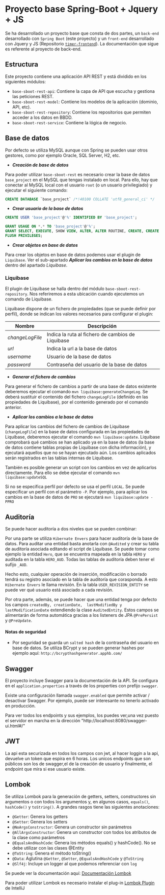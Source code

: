 # Proyecto base Spring-Boot + Jquery + JS

Se ha desarrollado un proyecto base que consta de dos partes, un `back-end` desarrollado con `Spring Boot` (este
proyecto) y un `front-end` desarrollado con Jquery y JS (Repositorio [`timer-frontend`](https://github.com/mikiPP/Timer-Frontend)). La documentación que sigue es referente al proyecto de back-end.

## Estructura

Este proyecto contiene una aplicación API REST y está dividido en los siguientes módulos:

* `base-sboot-rest-api`: Contiene la capa de API que escucha y gestiona las peticiones REST.
* `base-sboot-rest-model`: Contiene los modelos de la aplicación (dominio, API, etc).
* `base-sboot-rest-repository`: Contiene los repositorios que permiten acceder a los datos en BBDD.
* `base-sboot-rest-service`: Contiene la lógica de negocio.

## Base de datos

Por defecto se utiliza MySQL aunque con Spring se pueden usar otros gestores, como por ejemplo Oracle, SQL Server, H2, etc.

* ***Creación de base de datos***

Para poder utilizar `base-sboot-rest` es necesario crear la base de datos `base_project` en el MySQL que tengas
instalado en local. Para ello, hay que conectar al MySQL local con el usuario `root` (o un usuario privilegiado) y
ejecutar el siguiente comando:

```sql
CREATE DATABASE `base_project` /*!40100 COLLATE 'utf8_general_ci' */
```

* ***Crear usuario de la base de datos***

```sql
CREATE USER 'base_project'@'%' IDENTIFIED BY 'base_project';

GRANT USAGE ON *.* TO 'base_project'@'%';
GRANT SELECT, EXECUTE, SHOW VIEW, ALTER, ALTER ROUTINE, CREATE, CREATE ROUTINE, CREATE TEMPORARY TABLES, CREATE VIEW, DELETE, DROP, EVENT, INDEX, INSERT, REFERENCES, TRIGGER, UPDATE, LOCK TABLES  ON `base_project`.* TO 'base_project'@'%' WITH GRANT OPTION;
FLUSH PRIVILEGES;
```

* ***Crear objetos en base de datos***

Para crear los objetos en base de datos podemos usar el plugin de `Liquibase`. Ver el sub-apartado ***Aplicar los
cambios en la base de datos*** dentro del apartado *Liquibase*.

### Liquibase

El plugin de Liquibase se halla dentro del módulo `base-sboot-rest-repository`. Nos referiremos a esta ubicación
cuando ejecutemos un comando de Liquibase.

Liquibase dispone de un fichero de propiedades (que se puede definir por perfil), donde se indican los valores
necesarios para configurar el plugin:

|   Nombre          |   Descripción                                         |
|   -------------   |   -------------                                       |
|   *changeLogFile* |  Indica la ruta al fichero de cambios de Liquibase    |
|   *url*           |  Indica la url a la base de datos                     |
|   *username*      |  Usuario de la base de datos                          |
|   *password*      |  Contraseña del usuario de la base de datos           |

* ***Generar el fichero de cambios***

Para generar el fichero de cambios a partir de una base de datos existente deberemos ejecutar el comando
`mvn liquibase:generateChangeLog`. Se deberá sustituir el contenido del fichero `changeLogFile` (definido en las
propiedades de Liquibase), por el contenido generado por el comando anterior.

* ***Aplicar los cambios a la base de datos***

Para aplicar los cambios del fichero de cambios de Liquibase (`changeLogFile`) en la base de datos configurada en las
propiedades de Liquibase, deberemos ejecutar el comando `mvn liquibase:update`. Liquibase comprobará qué cambios se han
aplicado ya en la base de datos (la base de datos contiene tablas propias de Liquibase con dicha información), y
ejecutará aquellos que no se hayan ejecutado aún. Los cambios aplicados serán registrados en las tablas internas de
Liquibase.

También es posible generar un script con los cambios en vez de aplicarlos directamente. Para ello se debe ejecutar el
comando `mvn liquibase:updateSQL`

Si no se especifica perfil por defecto se usa el perfil `LOCAL`. Se puede especificar un perfil con el parámetro `-P`.
Por ejemplo, para aplicar los cambios en la base de datos de `PRO` se ejecutará `mvn liquibase:update -PPRO`

## Auditoría

Se puede hacer auditoría a dos niveles que se pueden combinar:

Por una parte se utiliza `Hibernate Envers` para hacer auditoría de la base de datos. Para auditar una entidad basta
anotarla con `@Audited` y crear su tabla de auditoría asociada editando el script de Liquibase. Se puede tomar como
ejemplo la entidad `Hero`, que se encuentra mapeada en la tabla `HERO` y auditada en la tabla `HERO_AUD`. Todas las 
tablas de auditoría deben tener el sufijo `_AUD`.

Hecho esto, cualquier operación de inserción, modificación o borrado tendrá su registro asociado en la tabla de
auditoría que corasponda. A esto `Hibernate Envers` le llama revisión. En la tabla `USER_REVISION_ENTITY` se puede
ver qué usuario está asociado a cada revisión.

Por otra parte, además, se puede hacer que una entidad tenga por defecto los campos `createdBy, creationDate, 
lastModifiedBy y lastModificationDate` extendiendo la clase `AuditedEntity`. Estos campos se alimentarán de forma
automática gracias a los listeners de JPA `@PrePersist` y `@PreUpdate`.

#### Notas de seguridad
- Por seguridad se guarda un `salted hash` de la contraseña del usuario en base de datos. Se utiliza BCrypt y se pueden
generar hashes por ejemplo aquí: `http://bcrypthashgenerator.apphb.com/`


## Swagger

El proyecto incluye Swagger para la documentación de la API. Se configura en el `application.properties` a través de los
properties con prefijo `swagger`.

Existe una configuración llamada `swagger.enabled` que permite activar / desactivar Swagger. Por ejemplo, puede ser
interesante no tenerlo activado en producción.

Para ver todos los endpoints y sus ejemplos, los puedes ver,una vez puesto el servidor en marcha en la dirección "http://localhost:8080/swagger-ui.html#/"


## JWT

La api esta securizada en todos los campos con jwt, al hacer loggin a la api, devuelve un token que espira en 6 horas. 
Los unicos endpoints que son públicos son los de swagger,el de la creación de usuario y finalmente, el endpoint que mira 
si ese usuario existe.


## Lombok

Se utiliza Lombok para la generación de getters, setters, constructores sin argumentos o con todos los argumentos y, en
algunos casos, `equals()`, `hashCode()` y `toString()`. A grandes rasgos tiene las siguientes anotaciones:

* `@Getter`: Genera los getters 
* `@Setter`: Genera los setters
* `@NoArgsConstructor`: Genera un constructor sin parámetros
* `@AllArgsConstructor`: Genera un constructor con todos los atributos de la clase como parámetros
* `@EqualsAndHashCode`: Genera los métodos equals() y hashCode(). No se debe utilizar con las clases @Entity
* `@ToString`: Genera el método toString()
* `@Data`: Aglutina `@Getter`, `@Setter`, `@EqualsAndHashCode` y `@ToString`
* `@Slf4j`: Incluye un logger al que podemos referenciar con `log`

Se puede ver la documentación aquí: [Documentación Lombok](https://projectlombok.org/features/all)

Para poder utilizar Lombok es necesario instalar el plug-in [Lombok Plugin](https://plugins.jetbrains.com/plugin/6317-lombok-plugin) de IntelliJ
